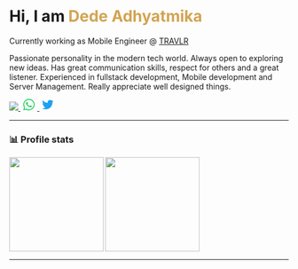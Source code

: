 <h1>Hi, I am <span style="color:rgb(210, 164, 82);">Dede Adhyatmika</span></h1>

<p>Currently working as Mobile Engineer @ <a href="https://www.10travlr.com.au/" target="_blank">TRAVLR</a></p>
<p>Passionate personality in the modern tech world. Always open to exploring new ideas. Has great communication skills, respect for others and a great listener. Experienced in fullstack development, Mobile development and Server Management. Really appreciate well designed things.</p>

<p>
  <a href="https://www.linkedin.com/in/ptdede/" rel="noreferrer" target="_blank" aria-label="linkedin website">
    <img src="./github-github-assets/linkedin.svg" />
  </a>

  <a href="tel:+6282111112365" rel="noreferrer" target="_blank" aria-label="call dede">
    <svg
      style="width: 1.3rem;margin:0 .3rem;"
      fill="#25D366"
      whileHover={{ scale: 1.1 }}
      whileTap={{ scale: 0.9 }}
      version="1.1" x="0px" y="0px" width="32px" height="32px" viewBox="0 0 32 32" enableBackground="new 0 0 32 32">
      <path d="M0.1,32l2.3-8.2c-1.4-2.4-2.1-5.1-2.1-7.9C0.2,7.1,7.3,0,16.1,0c4.2,0,8.2,1.7,11.2,4.7c3,3,4.6,7,4.6,11.2
              c0,8.7-7.1,15.9-15.9,15.9h0h0c-2.7,0-5.3-0.7-7.6-1.9L0.1,32z M8.9,26.9l0.5,0.3c2,1.2,4.3,1.8,6.7,1.8h0c7.3,0,13.2-5.9,13.2-13.2
              c0-3.5-1.4-6.8-3.9-9.3s-5.8-3.9-9.3-3.9C8.8,2.7,2.9,8.6,2.9,15.9c0,2.5,0.7,4.9,2,7l0.3,0.5l-1.3,4.9L8.9,26.9z"/>
      <path fillRule="evenodd" clipRule="evenodd" d="M12.1,9.2c-0.3-0.8-0.6-0.7-0.9-0.7c-0.2,0-0.5,0-0.8,0
              c-0.3,0-0.7,0.1-1.1,0.5C9,9.4,8,10.4,8,12.3c0,2,1.4,3.8,1.6,4.1c0.2,0.3,2.8,4.3,6.8,6c0.9,0.4,1.7,0.7,2.3,0.8
              c0.9,0.3,1.8,0.3,2.5,0.2c0.8-0.1,2.3-1,2.7-1.9c0.3-0.9,0.3-1.7,0.2-1.9c-0.1-0.2-0.4-0.3-0.8-0.5C22.9,19,21,18,20.6,17.9
              c-0.4-0.1-0.6-0.2-0.9,0.2c-0.3,0.4-1,1.3-1.3,1.6c-0.2,0.3-0.5,0.3-0.9,0.1c-0.4-0.2-1.7-0.6-3.2-2c-1.2-1.1-2-2.3-2.2-2.7
              c-0.2-0.4,0-0.6,0.2-0.8c0.2-0.2,0.4-0.5,0.6-0.7c0.2-0.2,0.3-0.4,0.4-0.7c0.1-0.3,0.1-0.5,0-0.7C13.2,12,12.4,10,12.1,9.2z"/>
    </svg>
  </a>

  <a href="https://twitter.com/ptdede" rel="noreferrer" target="_blank" aria-label="twitter website">
    <svg
      style="width: 1.3rem;margin:0 .3rem;"
      fill="#1DA1F2"
      whileHover={{ scale: 1.1 }}
      whileTap={{ scale: 0.9 }}
      version="1.1" x="0px" y="0px" width="32px" height="32px" viewBox="0 0 32 32" enableBackground="new 0 0 32 32">
      <path d="M32,6.1c-1.2,0.5-2.4,0.9-3.8,1c1.4-0.8,2.4-2.1,2.9-3.6c-1.3,0.8-2.7,1.3-4.2,1.6C25.7,3.8,24,3,22.2,3
              c-3.6,0-6.6,2.9-6.6,6.6c0,0.5,0.1,1,0.2,1.5C10.3,10.8,5.5,8.2,2.2,4.2c-0.6,1-0.9,2.1-0.9,3.3c0,2.3,1.2,4.3,2.9,5.5
              c-1.1,0-2.1-0.3-3-0.8c0,0,0,0.1,0,0.1c0,3.2,2.3,5.8,5.3,6.4c-0.6,0.1-1.1,0.2-1.7,0.2c-0.4,0-0.8,0-1.2-0.1
              c0.8,2.6,3.3,4.5,6.1,4.6c-2.2,1.8-5.1,2.8-8.2,2.8c-0.5,0-1.1,0-1.6-0.1C2.9,27.9,6.4,29,10.1,29c12.1,0,18.7-10,18.7-18.7
              c0-0.3,0-0.6,0-0.8C30,8.5,31.1,7.4,32,6.1z"/>
    </svg>
  </a>
</p>

---

### 📊 Profile stats

<img align="left" height="170em" src="https://github-readme-stats.vercel.app/api?username=ptdede&show_icons=true&title_color=fff&icon_color=79ff97&text_color=9f9f9f&bg_color=151515" />

<img height="170em" src="https://github-readme-stats.vercel.app/api/top-langs/?username=ptdede&show_icons=true&title_color=fff&icon_color=79ff97&text_color=9f9f9f&bg_color=151515&layout=compact&langs_count=7" />

---
